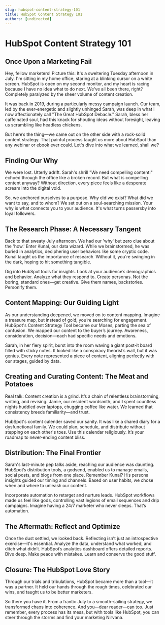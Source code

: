```yaml
---
slug: hubspot-content-strategy-101
title: HubSpot Content Strategy 101
authors: [undirected]
---
```


# HubSpot Content Strategy 101

## Once Upon a Marketing Fail

Hey, fellow marketers! Picture this: It's a sweltering Tuesday afternoon in July. I'm sitting in my home office, staring at a blinking cursor on a white screen. HubSpot is open on my second monitor, and my heart is racing because I have no idea what to do next. We've all been there, right? Completely paralyzed by the sheer volume of content creation.

It was back in 2019, during a particularly messy campaign launch. Our team, led by the ever-energetic and slightly unhinged Sarah, was deep in what I now affectionately call "The Great HubSpot Debacle." Sarah, bless her caffeinated soul, had this knack for shouting ideas without foresight, leaving us scrambling like headless chickens.

But here’s the thing—we came out on the other side with a rock-solid content strategy. That painful process taught us more about HubSpot than any webinar or ebook ever could. Let's dive into what we learned, shall we?

## Finding Our Why

We were lost. Utterly adrift. Sarah's shrill "We need compelling content!" echoed through the office like a broken record. But what is compelling content anyway? Without direction, every piece feels like a desperate scream into the digital void. 

So, we anchored ourselves to a purpose. Why did we exist? What did we want to say, and to whom? We set out on a soul-searching mission. Your why is what connects you to your audience. It's what turns passersby into loyal followers. 

## The Research Phase: A Necessary Tangent

Back to that sweaty July afternoon. We had our 'why' but zero clue about the 'how.' Enter Kunal, our data wizard. While we brainstormed, he was buried in analytics, deciphering user behaviors like some cryptic code. Kunal taught us the importance of research. Without it, you're swinging in the dark, hoping to hit something tangible.

Dig into HubSpot tools for insights. Look at your audience’s demographics and behavior. Analyze what they respond to. Create personas. Not the boring, standard ones—get creative. Give them names, backstories. Personify them.

## Content Mapping: Our Guiding Light

As our understanding deepened, we moved on to content mapping. Imagine a treasure map, but instead of gold, you’re searching for engagement. HubSpot's Content Strategy Tool became our Moses, parting the sea of confusion. We mapped our content to the buyer’s journey. Awareness, consideration, decision—each had specific needs and emotions.

Sarah, in her fiery spirit, burst into the room waving a giant post-it board filled with sticky notes. It looked like a conspiracy theorist’s wall, but it was genius. Every note represented a piece of content, aligning perfectly with our stages, guided by data.

## Creating and Curating Content: The Meat and Potatoes

Real talk: Content creation is a grind. It’s a chain of relentless brainstorming, writing, and revising. Jamie, our resident wordsmith, and I spent countless nights huddled over laptops, chugging coffee like water. We learned that consistency breeds familiarity—and trust.

HubSpot's content calender saved our sanity. It was like a shared diary for a dysfunctional family. We could plan, schedule, and distribute without stepping on each other's toes. Use this calendar religiously. It’s your roadmap to never-ending content bliss.

## Distribution: The Final Frontier

Sarah's last-minute pep talks aside, reaching our audience was daunting. HubSpot’s distribution tools, a godsend, enabled us to manage emails, social posts, and blogs from one place. Remember Kunal? His persona insights guided our timing and channels. Based on user habits, we chose when and where to unleash our content.

Incorporate automation to retarget and nurture leads. HubSpot workflows made us feel like gods, controlling vast legions of email sequences and drip campaigns. Imagine having a 24/7 marketer who never sleeps. That’s automation.

## The Aftermath: Reflect and Optimize

Once the dust settled, we looked back. Reflecting isn’t just an introspective exercise—it's essential. Analyze the data, understand what worked, and ditch what didn’t. HubSpot’s analytics dashboard offers detailed reports. Dive deep. Make peace with mistakes. Learn and conserve the good stuff.

## Closure: The HubSpot Love Story

Through our trials and tribulations, HubSpot became more than a tool—it was a partner. It held our hands through the rough times, celebrated our wins, and taught us to be better marketers.

So there you have it. From a frantic July to a smooth-sailing strategy, we transformed chaos into coherence. And you—dear reader—can too. Just remember, every process has its mess, but with tools like HubSpot, you can steer through the storms and find your marketing Nirvana.